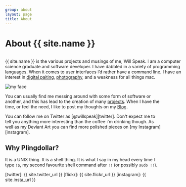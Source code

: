 ```yaml
---
group: about
layout: page
title: About
---
```


# About {{ site.name }}

<div>
<p style="float: left; width: 600px;">
{{ site.name }} is the various projects and musings of me, Will Speak. I am a computer science graduate and software developer. I have dabbled in a variety of programming languages. When it comes to user interfaces I’d rather have a command line. I have an interest in
<a href="{{ site.deviant_url }}">digital paiting</a>, <a href="{{ site.flickr_url }}" alt="My Flickr Site">photography</a>, and a weakness for all things mac.
</p>
<img class="avatar" src="img/avatar.jpg" alt="my face" />
<br style="clear: both;" />
</div>

You can usually find me messing around with some form of software or another, and this has lead to the creation of many [projects](/projects.html). When I have the time, or feel the need, I like to post my thoughts on my [Blog][blog].

You can follow me on Twitter as [@willspeak][twitter]. Don't expect me
to tell you anything more interesting than the coffee i'm drinking
though. As well as my Deviant Art you can find more polished pieces on [my Instagram][instagram].

## Why Plingdollar?

It is a UNIX thing. It is a shell thing. It is what I say in my head every time I type `!$`, my second favourite shell command after `!!` (or possibly `sudo !!`).

[blog]: /blog.html
[twitter]: {{ site.twitter_url }}
[flickr]: {{ site.flickr_url }}
[instagram]: {{ site.insta_url }}

